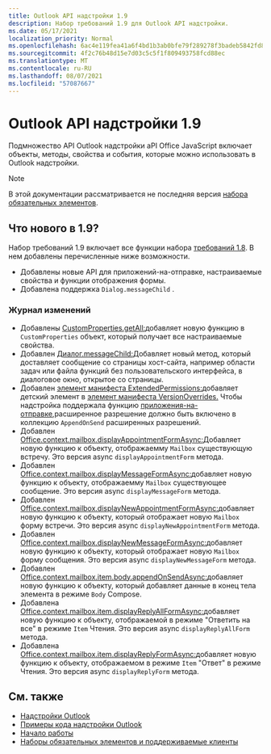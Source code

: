 ```yaml
---
title: Outlook API надстройки 1.9
description: Набор требований 1.9 для Outlook API надстройки.
ms.date: 05/17/2021
localization_priority: Normal
ms.openlocfilehash: 6ac4e119fea41a6f4bd1b3ab0bfe79f289278f3badeb5842fd895c8635d7f7b4
ms.sourcegitcommit: 4f2c76b48d15e7d03c5c5f1f809493758fcd88ec
ms.translationtype: MT
ms.contentlocale: ru-RU
ms.lasthandoff: 08/07/2021
ms.locfileid: "57087667"
---
```

# <a name="outlook-add-in-api-requirement-set-19"></a>Outlook API надстройки 1.9

Подмножество API Outlook надстройки aPI Office JavaScript включает объекты, методы, свойства и события, которые можно использовать в Outlook надстройки.

> [!NOTE]
> В этой документации рассматривается не последняя версия [набора обязательных элементов](../../requirement-sets/outlook-api-requirement-sets.md).

## <a name="whats-new-in-19"></a>Что нового в 1.9?

Набор требований 1.9 включает все функции набора [требований 1.8](../requirement-set-1.8/outlook-requirement-set-1.8.md). В нем добавлены перечисленные ниже возможности.

- Добавлены новые API для приложений-на-отправке, настраиваемые свойства и функции отображения формы.
- Добавлена поддержка `Dialog.messageChild` .

### <a name="change-log"></a>Журнал изменений

- Добавлены [CustomProperties.getAll:](/javascript/api/outlook/office.customproperties?view=outlook-js-1.9&preserve-view=true#getAll__)добавляет новую функцию в `CustomProperties` объект, который получает все настраиваемые свойства.
- Добавлен [Диалог.messageChild:](../../../develop/dialog-api-in-office-add-ins.md#pass-information-to-the-dialog-box)Добавляет новый метод, который доставляет сообщение со страницы хост-сайта, например области задач или файла функций без пользовательского интерфейса, в диалоговое окно, открытое со страницы.
- Добавлен [элемент манифеста ExtendedPermissions:](../../manifest/extendedpermissions.md)добавляет детский элемент в [элемент манифеста VersionOverrides.](../../manifest/versionoverrides.md) Чтобы надстройка поддержала функцию [приложения-на-отправке,](../../../outlook/append-on-send.md)расширенное разрешение должно быть включено в коллекцию `AppendOnSend` расширенных разрешений.
- Добавлен [Office.context.mailbox.displayAppointmentFormAsync:](/javascript/api/outlook/office.mailbox?view=outlook-js-1.9&preserve-view=true#displayAppointmentFormAsync_itemId__options__callback_)Добавляет новую функцию к объекту, отображаемму `Mailbox` существующую встречу. Это версия async `displayAppointmentForm` метода.
- Добавлен [Office.context.mailbox.displayMessageFormAsync:](/javascript/api/outlook/office.mailbox?view=outlook-js-1.9&preserve-view=true#displayMessageFormAsync_itemId__options__callback_)добавляет новую функцию к объекту, отображаемму `Mailbox` существующее сообщение. Это версия async `displayMessageForm` метода.
- Добавлен [Office.context.mailbox.displayNewAppointmentFormAsync:](/javascript/api/outlook/office.mailbox?view=outlook-js-1.9&preserve-view=true#displayNewAppointmentFormAsync_parameters__options__callback_)добавляет новую функцию к объекту, который отображает новую `Mailbox` форму встречи. Это версия async `displayNewAppointmentForm` метода.
- Добавлен [Office.context.mailbox.displayNewMessageFormAsync:](/javascript/api/outlook/office.mailbox?view=outlook-js-1.9&preserve-view=true#displayNewMessageFormAsync_parameters__options__callback_)добавляет новую функцию к объекту, который отображает новую `Mailbox` форму сообщения. Это версия async `displayNewMessageForm` метода.
- Добавлен [Office.context.mailbox.item.body.appendOnSendAsync:](/javascript/api/outlook/office.body?view=outlook-js-1.9&preserve-view=true#appendOnSendAsync_data__options__callback_)добавляет новую функцию к объекту, который добавляет данные в конец тела элемента в режиме `Body` Compose.
- Добавлена [Office.context.mailbox.item.displayReplyAllFormAsync:](office.context.mailbox.item.md#methods)добавляет новую функцию к объекту, отображаемой в режиме "Ответить на все" в режиме `Item` Чтения. Это версия async `displayReplyAllForm` метода.
- Добавлена [Office.context.mailbox.item.displayReplyFormAsync:](office.context.mailbox.item.md#methods)добавляет новую функцию к объекту, отображаемом в режиме `Item` "Ответ" в режиме Чтения. Это версия async `displayReplyForm` метода.

## <a name="see-also"></a>См. также

- [Надстройки Outlook](../../../outlook/outlook-add-ins-overview.md)
- [Примеры кода надстройки Outlook](https://developer.microsoft.com/outlook/gallery/?filterBy=Outlook,Samples,Add-ins)
- [Начало работы](../../../quickstarts/outlook-quickstart.md)
- [Наборы обязательных элементов и поддерживаемые клиенты](../../requirement-sets/outlook-api-requirement-sets.md)
